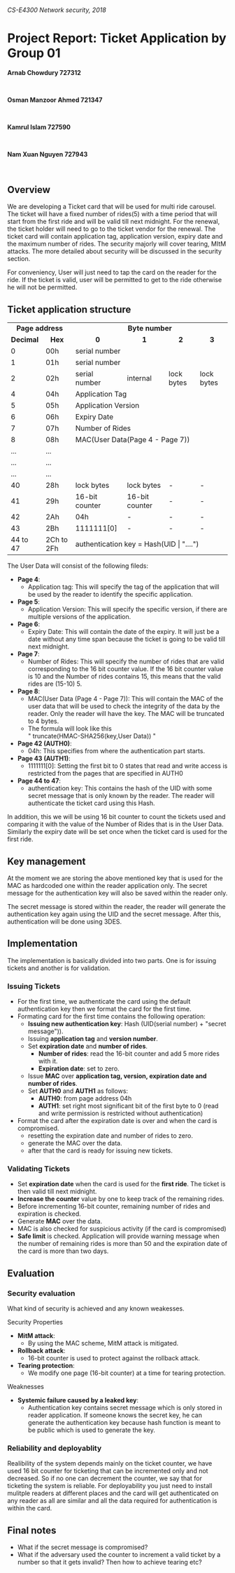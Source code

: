 ###### CS-E4300 Network security, 2018

# Project Report: Ticket Application by Group 01

<p><b>Arnab Chowdury			727312 </b></p></br>
<p><b>Osman Manzoor Ahmed		721347 </b></p></br>
<p><b>Kamrul Islam 			727590 </b></p></br>
<p><b>Nam Xuan Nguyen			727943 </b></p></br>

## Overview

We are developing a Ticket card that will be used for multi ride carousel. The ticket will have a fixed number of rides(5) with a time period
that will start from the first ride and will be valid till next midnight. For the renewal, the ticket holder will need to go to the ticket vendor
for the renewal. The ticket card will contain application tag, application version, expiry date and the maximum number of rides. The security majorly 
will cover tearing, MItM attacks. The more detailed about security will be discussed in the security section.

For conveniency, User will just need to tap the card on the reader for the ride. If the ticket is valid, user will be 
permitted to get to the ride otherwise he will not be permitted.

## Ticket application structure

<table>
  <tr>
    <td colspan="2"><b><center> Page address </center></b></td>
    <td colspan="4"><b><center> Byte number </center></b></td>
  </tr>
  <tr>
    <td><b><center> Decimal </center></b></td>
    <td><b><center> Hex </center></b></td>
    <td><b><center> 0 </center></b></td>
    <td><b><center> 1 </center></b></td>
    <td><b><center> 2 </center></b></td>
    <td><b><center> 3 </center></b></td>
  </tr>

  <tr>
    <td> 0 </td>
    <td> 00h </td>
    <td colspan="4"> serial number </td>
  </tr>

  <tr>
    <td> 1 </td>
    <td> 01h </td>
    <td colspan="4"> serial number </td>
  </tr>

  <tr>
    <td> 2 </td>
    <td> 02h </td>
    <td> serial number </td>
    <td> internal </td>
    <td> lock bytes </td>
    <td> lock bytes </td>
  </tr>

  <tr>
    <td> 4 </td>
    <td> 04h </td>
    <td colspan="4"> Application Tag </td>
  </tr>

  <tr>
    <td> 5 </td>
    <td> 05h </td>
    <td colspan="4"> Application Version </td>
  </tr>
  
  <tr>
    <td> 6 </td>
    <td> 06h </td>
    <td colspan="4"> Expiry Date </td>
  </tr>
  
  <tr>
    <td> 7 </td>
    <td> 07h </td>
    <td colspan="4"> Number of Rides </td>
  </tr>
  
  <tr>
    <td> 8 </td>
    <td> 08h </td>
    <td colspan="4"> MAC(User Data(Page 4 - Page 7)) </td>
  </tr>
  
  <tr>
    <td> ... </td>
    <td> ... </td>
    <td> </td>
    <td> </td>
    <td> </td>
    <td> </td>
  </tr>

  <tr>
    <td> ... </td>
    <td> ... </td>
    <td> </td>
    <td> </td>
    <td> </td>
    <td> </td>
  </tr>

  <tr>
    <td> ... </td>
    <td> ... </td>
    <td> </td>
    <td> </td>
    <td> </td>
    <td> </td>
  </tr>

  <tr>
    <td> 40 </td>
    <td> 28h </td>
    <td> lock bytes </td>
    <td> lock bytes </td>
    <td> - </td>
    <td> - </td>
  </tr>

  <tr>
    <td> 41 </td>
    <td> 29h </td>
    <td> 16-bit counter </td>
    <td> 16-bit counter </td>
    <td> - </td>
    <td> - </td>
  </tr>

  <tr>
    <td> 42 </td>
    <td> 2Ah </td>
    <td > 04h </td>
    <td> - </td>
    <td> - </td>
    <td> - </td>
  </tr>

  <tr>
    <td> 43 </td>
    <td> 2Bh </td>
    <td > 1111111[0] </td>
    <td> - </td>
    <td> - </td>
    <td> - </td>
  </tr>

  <tr>
    <td> 44 to 47 </td>
    <td> 2Ch to 2Fh </td>
<td colspan="4"> authentication key = Hash(UID | "....") </td>
  </tr>
</table>



The User Data will consist of the following fileds:
- **Page 4**:
	 - Application tag: This will specify the tag of the application that will be used by the reader to identify the specific application.
- **Page 5**:
	 - Application Version: This will specify the specific version, if there are multiple versions of the application.
- **Page 6**:
	 - Expiry Date: This will contain the date of the expiry. It will just be a date without any time span because the ticket is going to be valid till 
	next midnight.
- **Page 7**: 
	 - Number of Rides: This will specify the number of rides that are valid corresponding to the 16 bit counter value. If the 16 bit counter value is
	10 and the Number of rides contains 15, this means that the valid rides are (15-10) 5.
- **Page 8**: 
	 - MAC(User Data (Page 4 - Page 7)): This will contain the MAC of the user data that will be used to check the integrity of the data by the reader.
	   Only the reader will have the key. The MAC will be truncated to 4 bytes.
	 - The formula will look like this	
									 " truncate(HMAC-SHA256(key,User Data)) "
- **Page 42 (AUTH0)**:
	 - 04h: This specifies from where the authentication part starts.
- **Page 43 (AUTH1)**:
	 - 1111111[0]: Setting the first bit to 0 states that read and write access is restricted from the pages that are specified in AUTH0
- **Page 44 to 47**:
	 - authentication key: This contains the hash of the UID with some secret message that is only known by the reader. The reader will authenticate the
	   ticket card using this Hash.
	
In addition, this we will be using 16 bit counter to count the tickets used and comparing it with the value of the Number of Rides that is in the
User Data. Similarly the expiry date will be set once when the ticket card is used for the first ride.
	
		

## Key management

At the moment we are storing the above mentioned key that is used for the MAC as hardcoded one within the reader application only. The secret
message for the authentication key will also be saved within the reader only.

The secret message is stored within the reader, the reader will generate the authentication key again using the UID and the 
secret message. After this, authentication will be done using 3DES.

## Implementation

The implementation is basically divided into two parts. One is for issuing tickets and another is for validation.

### Issuing Tickets
- For the first time, we authenticate the card using the default authentication key then we format the card for the first time.
- Formating card for the first time contains the following operation:
  - **Issuing new authentication key**: Hash (UID(serial number) + "secret message")).
  - Issuing **application tag** and **version number**.
  - Set **expiration date** and **number of rides**.
    - **Number of rides**: read the 16-bit counter and add 5 more rides with it.
    - **Expiration date**: set to zero.
  - Issue **MAC** over **application tag, version, expiration date and number of rides**.
  - Set **AUTH0** and **AUTH1** as follows:
    - **AUTH0**: from page address 04h
    - **AUTH1**: set right most significant bit of the first byte to 0 (read and write permission is restricted without authentication)
- Format the card after the expiration date is over and when the card is compromised.
  - resetting the expiration date and number of rides to zero.
  - generate the MAC over the data.
  - after that the card is ready for issuing new tickets.

### Validating Tickets
- Set **expiration date** when the card is used for the **first ride**. The ticket is then valid till next midnight.
- **Increase the counter** value by one to keep track of the remaining rides.
- Before incrementing 16-bit counter, remaining number of rides and expiration is checked.
- Generate **MAC** over the data.
- MAC is also checked for suspicious activity (if the card is compromised)
- **Safe limit** is checked. Application will provide warning message when the number of remaining rides is more than 50 and the expiration date of the card is more than two days.



## Evaluation

### Security evaluation

What kind of security is achieved and any known weakesses.

Security Properties 

- **MitM attack**: 
    - By using the MAC scheme, MitM attack is mitigated.
- **Rollback attack**: 
    - 16-bit counter is used to protect against the rollback attack.
- **Tearing protection**: 
    - We modify one page (16-bit counter) at a time for tearing protection.


Weaknesses

- **Systemic failure caused by a leaked key**: 
    - Authentication key contains secret message which is only stored in reader application. If someone knows the
  secret key, he can generate the authentication key because hash function is meant to be public which is used to generate the key.

### Reliability and deployablity

Realibility of the system depends mainly on the ticket counter, we have used 16 bit counter for ticketing that can be incremented only and not 
decreased. So if no one can decrement the counter, we say that for ticketing the system is reliable. For deployability you just need to 
install mulitple readers at different places and the card will get authenticated on any reader as all are similar and all the data required 
for authentication is within the card.

## Final notes

- What if the secret message is compromised?
- What if the adversary used the counter to increment a valid ticket by a number so that it gets invalid? Then how to achieve tearing etc?
